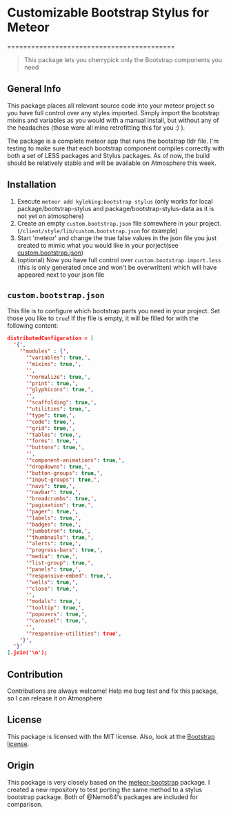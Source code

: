 # Customizable Bootstrap Stylus for Meteor
==========================================
> This package lets you cherrypick only the Bootstrap components you need

General Info
------------
This package places all relevant source code into your meteor project so you have full control over any styles imported. Simply import the bootstrap mixins and variables as you would with a manual install, but without any of the headaches (those were all mine retrofitting this for you :) ).

The package is a complete meteor app that runs the bootstrap tldr file. I'm testing to make sure that each bootstrap component compiles correctly with both a set of LESS packages and Stylus packages. As of now, the build should be relatively stable and will be available on Atmosphere this week.

Installation
------------

1. Execute `meteor add kyleking:bootstrap stylus` (only works for local package/bootstrap-stylus and package/bootstrap-stylus-data as it is not yet on atmosphere)
2. Create an empty `custom.bootstrap.json` file somewhere in your project. (`/client/style/lib/custom.bootstrap.json` for example)
3. Start 'meteor' and change the true false values in the json file you just created to mimic what you would like in your porject(see [custom.bootstrap.json](#custombootstrapjson))
4. (optional) Now you have full control over `custom.bootstrap.import.less` (this is only generated once and won't be overwritten) which will have appeared next to your json file

`custom.bootstrap.json`
---------------------
This file is to configure which bootstrap parts you need in your project. Set those you like to `true`!
If the file is empty, it will be filled for with the following content:

```JSON
distributedConfiguration = [
  '{',
    '"modules" : {',
      '"variables": true,',
      '"mixins": true,',
      '',
      '"normalize": true,',
      '"print": true,',
      '"glyphicons": true,',
      '',
      '"scaffolding": true,',
      '"utilities": true,',
      '"type": true,',
      '"code": true,',
      '"grid": true,',
      '"tables": true,',
      '"forms": true,',
      '"buttons": true,',
      '',
      '"component-animations": true,',
      '"dropdowns": true,',
      '"button-groups": true,',
      '"input-groups": true,',
      '"navs": true,',
      '"navbar": true,',
      '"breadcrumbs": true,',
      '"pagination": true,',
      '"pager": true,',
      '"labels": true,',
      '"badges": true,',
      '"jumbotron": true,',
      '"thumbnails": true,',
      '"alerts": true,',
      '"progress-bars": true,',
      '"media": true,',
      '"list-group": true,',
      '"panels": true,',
      '"responsive-embed": true,',
      '"wells": true,',
      '"close": true,',
      '',
      '"modals": true,',
      '"tooltip": true,',
      '"popovers": true,',
      '"carousel": true,',
      '',
      '"responsive-utilities": true',
    '}',
  '}'
].join('\n');
```


Contribution
-------

Contributions are always welcome! Help me bug test and fix this package, so I can release it on Atmosphere

License
-------

This package is licensed with the MIT license.
Also, look at the [Bootstrap license](https://github.com/twbs/bootstrap/blob/v3.2.0/LICENSE).

Origin
------

This package is very closely based on the [meteor-bootstrap](https://github.com/Nemo64/meteor-bootstrap) package. I created a new repository to test porting the same method to a stylus bootstrap package. Both of @Nemo64's packages are included for comparison.
